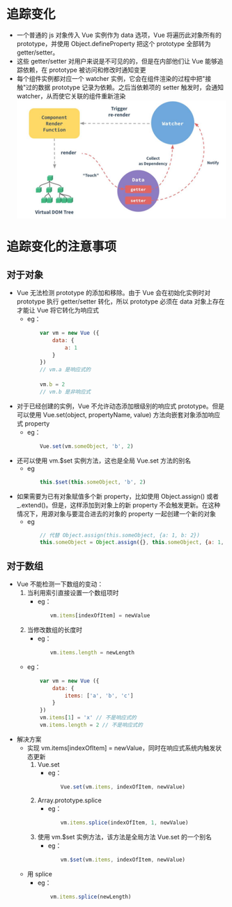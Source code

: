 # 追踪变化
* 一个普通的 js 对象传入 Vue 实例作为 data 选项，Vue 将遍历此对象所有的 prototype，并使用 Object.defineProperty 把这个 prototype 全部转为 getter/setter。
* 这些 getter/setter 对用户来说是不可见的的，但是在内部他们让 Vue 能够追踪依赖，在 prototype 被访问和修改时通知变更
* 每个组件实例都对应一个 watcher 实例，它会在组件渲染的过程中把"接触"过的数据 prototype 记录为依赖。之后当依赖项的 setter 触发时，会通知 watcher，从而使它关联的组件重新渲染
![响应式](../src/images/响应式.jpg)
# 追踪变化的注意事项
## 对于对象
* Vue 无法检测 prototype 的添加和移除。由于 Vue 会在初始化实例时对 prototype 执行 getter/setter 转化，所以 prototype 必须在 data 对象上存在才能让 Vue 将它转化为响应式
    * eg：
        ```javascript
            var vm = new Vue ({
                data: {
                    a: 1
                }
            })
            // vm.a 是响应式的

            vm.b = 2
            // vm.b 是非响应式
        ```
* 对于已经创建的实例，Vue 不允许动态添加根级别的响应式 prototype。但是可以使用 Vue.set(object, propertyName, value) 方法向嵌套对象添加响应式 property 
    * eg：
        ```javascript
            Vue.set(vm.someObject, 'b', 2)
        ```
* 还可以使用 vm.$set 实例方法，这也是全局 Vue.set 方法的别名
    * eg
        ```javascript
            this.$set(this.someObject, 'b', 2)
        ```
* 如果需要为已有对象赋值多个新 property，比如使用 Object.assign() 或者 _.extend()。但是，这样添加到对象上的新 property 不会触发更新。在这种情况下，用源对象与要混合进去的对象的 property 一起创建一个新的对象
    * eg
        ```javascript
            // 代替 Object.assign(this.someObject, {a: 1, b: 2})
            this.someObject = Object.assign({}, this.someObject, {a: 1, b: 2})
        ```

## 对于数组
* Vue 不能检测一下数组的变动：
    1. 当利用索引直接设置一个数组项时
        * eg：
            ```javascript
                vm.items[indexOfItem] = newValue
            ```
    2. 当修改数组的长度时
        * eg：
            ```javascript
                vm.items.length = newLength
            ```
    * eg：
        ```javascript
            var vm = new Vue ({
                data: {
                    items: ['a', 'b', 'c']
                }
            })
            vm.items[1] = 'x' // 不是响应式的
            vm.items.length = 2 // 不是响应式的
        ```
* 解决方案
    * 实现 vm.items[indexOfItem] = newValue，同时在响应式系统内触发状态更新
        1. Vue.set
            * eg：
                ```javascript
                    Vue.set(vm.items, indexOfItem, newValue)
                ```
        2. Array.prototype.splice
            * eg：
                ```javascript
                    vm.items.splice(indexOfItem, 1, newValue)
                ```
        3. 使用 vm.$set 实例方法，该方法是全局方法 Vue.set 的一个别名
            * eg：
                ```javascript
                    vm.$set(vm.items, indexOfItem, newValue)
                ```
    * 用 splice
        * eg：
            ```javascript
                vm.items.splice(newLength)
            ```